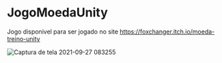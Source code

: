# JogoMoedaUnity

Jogo disponivel para ser jogado no site https://foxchanger.itch.io/moeda-treino-unity

![Captura de tela 2021-09-27 083255](https://user-images.githubusercontent.com/20388287/145312443-0e13c4c8-0aa2-4c2f-a196-8592e00b900b.png)
